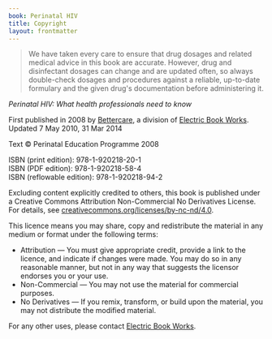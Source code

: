 ```yaml
---
book: Perinatal HIV
title: Copyright
layout: frontmatter
---
```


> We have taken every care to ensure that drug dosages and related medical advice in this book are accurate. However, drug and disinfectant dosages can change and are updated often, so always double-check dosages and procedures against a reliable, up-to-date formulary and the given drug's documentation before administering it.

*Perinatal HIV: What health professionals need to know*

First published in 2008 by [Bettercare](http://bettercare.co.za), a division of [Electric Book Works](http://www.electricbookworks.com). Updated 7 May 2010, 31 Mar 2014

Text © Perinatal Education Programme 2008

ISBN (print edition): 978-1-920218-20-1  
ISBN (PDF edition): 978-1-920218-58-4  
ISBN (reflowable edition): 978-1-920218-94-2

Excluding content explicitly credited to others, this book is published under a Creative Commons Attribution Non-Commercial No Derivatives License. For details, see [creativecommons.org/licenses/by-nc-nd/4.0](http://creativecommons.org/licenses/by-nc-nd/4.0/).

This licence means you may share, copy and redistribute the material in any medium or format under the following terms:

* Attribution — You must give appropriate credit, provide a link to the licence, and indicate if changes were made. You may do so in any reasonable manner, but not in any way that suggests the licensor endorses you or your use.
* Non-Commercial — You may not use the material for commercial purposes.
* No Derivatives — If you remix, transform, or build upon the material, you may not distribute the modified material.

For any other uses, please contact [Electric Book Works](http://electricbookworks.com).
